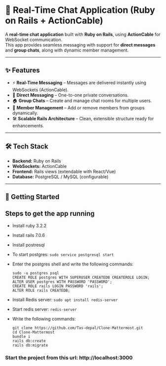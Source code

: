 # 💬 Real-Time Chat Application (Ruby on Rails + ActionCable)

A **real-time chat application** built with **Ruby on Rails**, using **ActionCable** for WebSocket communication.  
This app provides seamless messaging with support for **direct messages** and **group chats**, along with dynamic member management.

---

## ✨ Features
- ⚡ **Real-Time Messaging** – Messages are delivered instantly using WebSockets (ActionCable).
- 👥 **Direct Messaging** – One-to-one private conversations.
- 🏠 **Group Chats** – Create and manage chat rooms for multiple users.
- 🔄 **Member Management** – Add or remove members from groups dynamically.
- 🛠 **Scalable Rails Architecture** – Clean, extensible structure ready for enhancements.

---

## 🛠 Tech Stack
- **Backend:** Ruby on Rails  
- **WebSockets:** ActionCable  
- **Frontend:** Rails views (extendable with React/Vue)  
- **Database:** PostgreSQL / MySQL (configurable)  

---

## 🚀 Getting Started

## Steps to get the app running

- Install ruby 3.2.2

- Install rails 7.0.6

- Install postresql
  
- To start postgres: `sudo service postgresql start`

- Enter the postgres shell and write the following commands:
  ```
  sudo -u postgres psql
  CREATE ROLE postgres WITH SUPERUSER CREATEDB CREATEROLE LOGIN;
  ALTER USER postgres WITH PASSWORD 'PASSWORD';
  CREATE ROLE rails LOGIN PASSWORD 'rails';
  ALTER ROLE rails CREATEDB;
  ```
- Install Redis server: `sudo apt install redis-server`
- Start redis server: `redis-server`

- Write the following commands:
  ```
  git clone https://github.com/Tas-depal/Clone-Mattermost.git
  cd Clone-Mattermost
  bundle i
  rails db:create
  rails db:migrate
  ```
### Start the project from this url: http://localhost:3000
